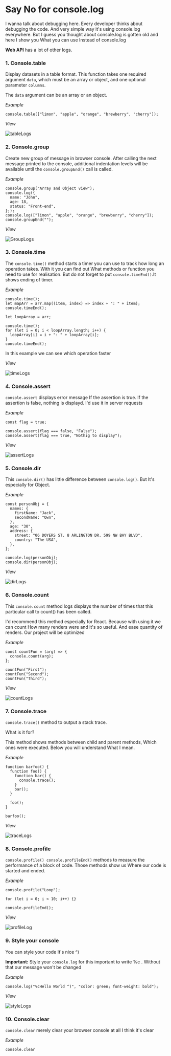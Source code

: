 # Say No for console.log

I wanna talk about debugging here. Every developer thinks about debugging the code. And very simple way it's using console.log everywhere.
But I guess you thought about console.log is gotten old and here I show you What you can use Instead of console.log

**Web API** has a lot of other logs. 

### 1. Console.table
Display datasets in a table format.
This function takes one required argument `data`, which must be an array or object, and one optional parameter `columns`.

The `data` argument can be an array or an object.

*Example*
```no-highlight
console.table(["limon", "apple", "orange", "brewberry", "cherry"]);
```
*View*

![tableLogs](https://user-images.githubusercontent.com/43606985/206253995-ad376f85-b160-46bc-bf7e-fd4a21362bd9.PNG)

### 2. Console.group
Create new group of message in browser console.
After calling the next message printed to the console, additional indentation levels will be available until the `console.groupEnd()` call is called.

*Example*
```no-highlight
console.group("Array and Object view");
console.log({
  name: "John",
  age: 18,
  status: "Front-end",
};);
console.log(["limon", "apple", "orange", "brewberry", "cherry"]);
console.groupEnd("");
```
*View*

![GroupLogs](https://user-images.githubusercontent.com/43606985/206258437-92b5f4d0-4eeb-4a04-8fa7-7f99252923aa.PNG)

### 3. Console.time
The `console.time()` method starts a timer you can use to track how long an operation takes. With it you can find out What methods or function you need to use for realisation. But do not forget to put `console.timeEnd()`.It shows ending of timer.

*Example*
```no-highlight
console.time();
let mapArr = arr.map((item, index) => index + ": " + item);
console.timeEnd();

let loopArray = arr;

console.time();
for (let i = 0; i < loopArray.length; i++) {
  loopArray[i] = i + ": " + loopArray[i];
}
console.timeEnd();
```

In this example we can see which operation faster

*View*

![timeLogs](https://user-images.githubusercontent.com/43606985/206260919-160e7d5d-e151-481f-846b-bd2061f45c25.PNG)

### 4. Console.assert
`console.assert` displays error message If the assertion is true. If the assertion is false, nothing is displayd.
I'd use it in server requests

*Example*
```no-highlight
const flag = true;

console.assert(flag === false, "False");
console.assert(flag === true, "Nothig to display");
```

*View*

![assertLogs](https://user-images.githubusercontent.com/43606985/206261650-21ba2d35-5226-4b5a-a88f-0e23371b136b.PNG)

### 5. Console.dir
This `console.dir()` has little difference between `console.log()`. But It's especially for Object.

*Example*
```no-highlight
const personObj = {
  names: {
    firstName: "Jack",
    secondName: "Own",
  },
  age: "30",
  address: {
    street: "06 DOYERS ST. 8 ARLINGTON DR. 599 NW BAY BLVD",
    country: "The USA",
  },
};

console.log(personObj);
console.dir(personObj);
```

*View*

![dirLogs](https://user-images.githubusercontent.com/43606985/206262658-7585bdd8-3d53-4daa-8190-3eb8ab0e1244.PNG)

### 6. Console.count
This `console.count` method logs displays the number of times that this particular call to count() has been called.

I'd recommend this method especially for React. Because with using it we can count How many renders were and it's so useful. And ease quantity of renders. Our project will be optimized

*Example*
```no-highlight
const countFun = (arg) => {
  console.count(arg);
};

countFun("First");
countFun("Second");
countFun("Third");
```

*View*

![countLogs](https://user-images.githubusercontent.com/43606985/206264124-8c7a24f9-61b5-4e70-8583-3e366fc1b6fd.PNG)

### 7. Console.trace
`console.trace()` method to output a stack trace.

What is it for?

This method shows methods between child and parent methods, Which ones were executed. Below you will understand What I mean.

*Example*
```no-highlight
function barfoo() {
  function foo() {
    function bar() {
      console.trace();
    }
    bar();
  }

  foo();
}

barfoo();
```

*View*

![traceLogs](https://user-images.githubusercontent.com/43606985/206265914-baabf68a-55de-4a85-86e1-74c1699fd9b7.PNG)

### 8. Console.profile
`console.profile() console.profileEnd()` methods to measure the performance of a block of code. Those methods show us Where our code is started and ended.

*Example*
```no-highlight
console.profile("Loop");

for (let i = 0; i < 10; i++) {}

console.profileEnd();
```

*View*

![profileLog](https://user-images.githubusercontent.com/43606985/206266663-fd45ac8a-b567-439f-aa63-c3d06c492c97.PNG)

### 9. Style your console
You can style your code It's nice ^)


**Important:** Style your `console.log` for this important to write %c . Without that our message won't be changed

*Example*
```no-highlight
console.log("%cHello World ^)", "color: green; font-weight: bold");
```

*View*

![styleLogs](https://user-images.githubusercontent.com/43606985/206267038-419115ae-d4e4-43b1-8fa5-df597ed114c8.PNG)

### 10. Console.clear
`console.clear` merely clear your browser console at all
I think it's clear

*Example*
```no-highlight
console.clear
```



